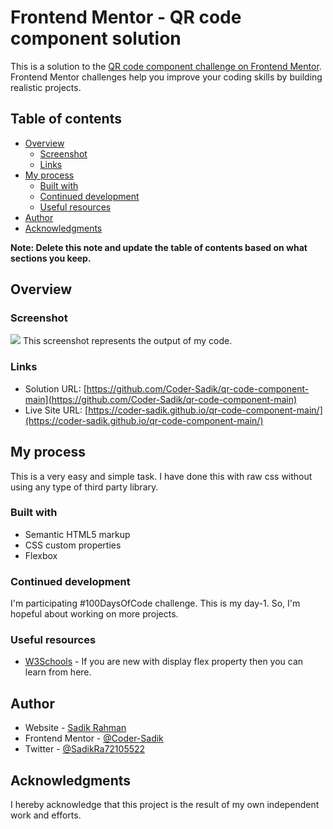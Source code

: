 # Frontend Mentor - QR code component solution

This is a solution to the [QR code component challenge on Frontend Mentor](https://www.frontendmentor.io/challenges/qr-code-component-iux_sIO_H). Frontend Mentor challenges help you improve your coding skills by building realistic projects.

## Table of contents

- [Overview](#overview)
  - [Screenshot](#screenshot)
  - [Links](#links)
- [My process](#my-process)
  - [Built with](#built-with)
  - [Continued development](#continued-development)
  - [Useful resources](#useful-resources)
- [Author](#author)
- [Acknowledgments](#acknowledgments)

**Note: Delete this note and update the table of contents based on what sections you keep.**

## Overview

### Screenshot

![](./screenshot.png.jpg)
This screenshot represents the output of my code.

### Links

- Solution URL: [https://github.com/Coder-Sadik/qr-code-component-main](https://github.com/Coder-Sadik/qr-code-component-main)
- Live Site URL: [https://coder-sadik.github.io/qr-code-component-main/](https://coder-sadik.github.io/qr-code-component-main/)

## My process

This is a very easy and simple task. I have done this with raw css without using any type of third party library.

### Built with

- Semantic HTML5 markup
- CSS custom properties
- Flexbox

### Continued development

I'm participating #100DaysOfCode challenge. This is my day-1. So, I'm hopeful about working on more projects.

### Useful resources

- [W3Schools](https://www.w3schools.com/css/css3_flexbox_container.asp) - If you are new with display flex property then you can learn from here.

## Author

- Website - [Sadik Rahman](https://github.com/Coder-Sadik)
- Frontend Mentor - [@Coder-Sadik](https://www.frontendmentor.io/profile/Coder-Sadik)
- Twitter - [@SadikRa72105522](https://x.com/SadikRa72105522)

## Acknowledgments

I hereby acknowledge that this project is the result of my own independent work and efforts.
